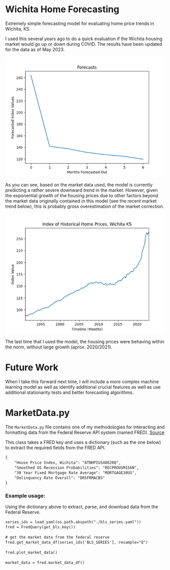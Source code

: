 # Wichita Home Forecasting

Extremely simple forecasting model for evaluating home price trends in Wichita, KS.

I used this several years ago to do a quick evaluation if the Wichita housing market would go up or down during COVID. The results have been updated for the data as of May 2023. 

![Modeling forecasting results](src/figures/forecast_results.png)

As you can see, based on the market data used, the model is currently predicting a rather severe downward trend in the market. However, given the exponential growth of the housing prices due to other factors beyond the market data originally contained in this model (see the recent market trend below), this is probably gross overestimation of the market correction. 

![Wichita Historical Home Price Trend](src/figures/house_price_history_ict.png)

The last time that I used the model, the housing prices were behaving within the norm, without large growth (aprox. 2020/2021).

# Future Work
When I take this forward next time, I will include a more complex machine learning model as well as identify additional crucial features as well as use additional stationarity tests and better forecasting algorithms.

# MarketData.py

The `MarketData.py` file contains one of my methodologies for interacting and formatting data from the Federal Reserve API system (named FRED). [Source](https://fred.stlouisfed.org/series/ATNHPIUS48620Q)

This class takes a FRED key and uses a dictionary (such as the one below) to extract the required fields from the FRED API. 

```
{
    "House Price Index, Wichita": "ATNHPIUS48620Q",
    "Smoothed US Recession Probabilities": "RECPROUSM156N",
    "30 Year Fixed Mortgage Rate Average": "MORTGAGE30US",
    "Delinquency Rate Overall": "DRSFRMACBS"
}

```

### Example usage:

Using the dictionary above to extract, parse, and download data from the Federal Reserve.

```
series_ids = load_yaml(os.path.abspath("./bls_series.yaml"))
fred = FredQuery(get_bls_key())

# get the market data from the federal reserve
fred.get_market_data_df(series_ids['BLS_SERIES'], resample="Q")

fred.plot_market_data()

market_data = fred.market_data_df()
```
